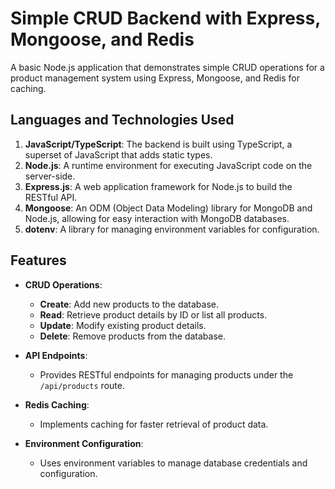 # Simple CRUD Backend with Express, Mongoose, and Redis

A basic Node.js application that demonstrates simple CRUD operations for a product management system using Express, Mongoose, and Redis for caching.

## Languages and Technologies Used

1. **JavaScript/TypeScript**: The backend is built using TypeScript, a superset of JavaScript that adds static types.
2. **Node.js**: A runtime environment for executing JavaScript code on the server-side.
3. **Express.js**: A web application framework for Node.js to build the RESTful API.
4. **Mongoose**: An ODM (Object Data Modeling) library for MongoDB and Node.js, allowing for easy interaction with MongoDB databases.
6. **dotenv**: A library for managing environment variables for configuration.

## Features

- **CRUD Operations**:
  - **Create**: Add new products to the database.
  - **Read**: Retrieve product details by ID or list all products.
  - **Update**: Modify existing product details.
  - **Delete**: Remove products from the database.
  
- **API Endpoints**:
  - Provides RESTful endpoints for managing products under the `/api/products` route.

- **Redis Caching**:
  - Implements caching for faster retrieval of product data.

- **Environment Configuration**:
  - Uses environment variables to manage database credentials and configuration.
